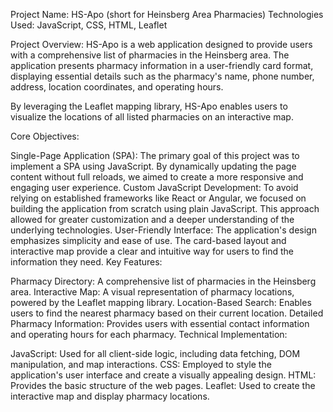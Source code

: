 Project Name: HS-Apo (short for Heinsberg Area Pharmacies)
Technologies Used: JavaScript, CSS, HTML, Leaflet

Project Overview:
HS-Apo is a web application designed to provide users with a comprehensive list of pharmacies in the Heinsberg area. The application presents pharmacy information in a user-friendly card format, displaying essential details such as the pharmacy's name, phone number, address, location coordinates, and operating hours.

By leveraging the Leaflet mapping library, HS-Apo enables users to visualize the locations of all listed pharmacies on an interactive map.

Core Objectives:

Single-Page Application (SPA): The primary goal of this project was to implement a SPA using JavaScript. By dynamically updating the page content without full reloads, we aimed to create a more responsive and engaging user experience.
Custom JavaScript Development: To avoid relying on established frameworks like React or Angular, we focused on building the application from scratch using plain JavaScript. This approach allowed for greater customization and a deeper understanding of the underlying technologies.
User-Friendly Interface: The application's design emphasizes simplicity and ease of use. The card-based layout and interactive map provide a clear and intuitive way for users to find the information they need.
Key Features:

Pharmacy Directory: A comprehensive list of pharmacies in the Heinsberg area.
Interactive Map: A visual representation of pharmacy locations, powered by the Leaflet mapping library.
Location-Based Search: Enables users to find the nearest pharmacy based on their current location.
Detailed Pharmacy Information: Provides users with essential contact information and operating hours for each pharmacy.
Technical Implementation:

JavaScript: Used for all client-side logic, including data fetching, DOM manipulation, and map interactions.
CSS: Employed to style the application's user interface and create a visually appealing design.
HTML: Provides the basic structure of the web pages.
Leaflet: Used to create the interactive map and display pharmacy locations.
